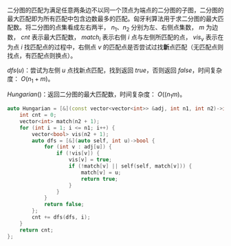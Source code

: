 二分图的匹配为满足任意两条边不以同一个顶点为端点的二分图的子图，二分图的最大匹配即为所有匹配中包含边数最多的匹配。匈牙利算法用于求二分图的最大匹配数。将二分图的点集看成左右两半， $n_1、n_2$ 分别为左、右侧点集数， $m$ 为边数， $cnt$ 表示最大匹配数， $match_i$ 表示右侧 $i$ 点与左侧所匹配的点， $vis_v$ 表示在为点 $i$ 找匹配点的过程中，右侧点 $v$ 的匹配点是否尝试过找**新**点匹配（无匹配点则找点，有匹配点则换点）。

$dfs(u)$：尝试为左侧 $u$ 点找新点匹配，找到返回 $true$，否则返回 $false$，时间复杂度： $O(n_1+m)$。

$Hungarian()$：返回二分图的最大匹配数，时间复杂度： $O((n_1m)$。

```c++
auto Hungarian = [&](const vector<vector<int>> &adj, int n1, int n2)->int {
    int cnt = 0;
    vector<int> match(n2 + 1);
    for (int i = 1; i <= n1; i++) {
        vector<bool> vis(n2 + 1);
        auto dfs = [&](auto self, int u)->bool {
            for (int v : adj[u]) {
                if (!vis[v]) {
                    vis[v] = true;
                    if (!match[v] || self(self, match[v])) {
                        match[v] = u;
                        return true;
                    }
                }
            }
            return false;
        };
        cnt += dfs(dfs, i);
    }
    return cnt;
};
```
